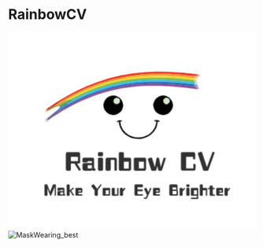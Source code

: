 ﻿# RainbowCV

![logo](https://github.com/ZhuJD-China/RainbowCV//raw/master/logo/logo.jpg)
![MaskWearing_best](https://github.com/ZhuJD-China/Mask_Wearing_best/raw/master/weights/Test.png)
